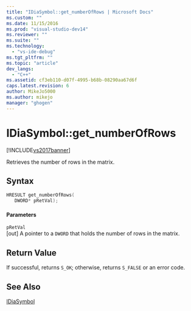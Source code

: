 ```yaml
---
title: "IDiaSymbol::get_numberOfRows | Microsoft Docs"
ms.custom: ""
ms.date: 11/15/2016
ms.prod: "visual-studio-dev14"
ms.reviewer: ""
ms.suite: ""
ms.technology: 
  - "vs-ide-debug"
ms.tgt_pltfrm: ""
ms.topic: "article"
dev_langs: 
  - "C++"
ms.assetid: cf3eb110-d07f-4995-b68b-08290aa67d6f
caps.latest.revision: 6
author: MikeJo5000
ms.author: mikejo
manager: "ghogen"
---
```

# IDiaSymbol::get_numberOfRows
[!INCLUDE[vs2017banner](../../includes/vs2017banner.md)]

Retrieves the number of rows in the matrix.  
  
## Syntax  
  
```cpp  
HRESULT get_numberOfRows(   
   DWORD* pRetVal);  
```  
  
#### Parameters  
 `pRetVal`  
 [out] A pointer to a `DWORD` that holds the number of rows in the matrix.  
  
## Return Value  
 If successful, returns `S_OK`; otherwise, returns `S_FALSE` or an error code.  
  
## See Also  
 [IDiaSymbol](../../debugger/debug-interface-access/idiasymbol.md)



